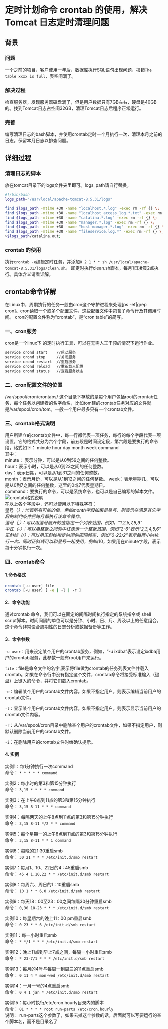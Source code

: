 # 定时计划命令 crontab 的使用，解决 Tomcat 日志定时清理问题
## 背景
### 问题
一个之前的项目，客户使用一年后，数据库执行SQL语句出现问题，报错`The table xxxx is full`，表空间满了。
### 解决过程
检查服务器，发现服务器磁盘满了，但是用户数据只有7GB左右，硬盘是40GB的。找到Tomcat日志占空间32GB，清理Tomcat日志后程序正常运行。
### 完善
编写清理日志的bash脚本，并使用crontab定时一个月执行一次，清理本月之前的日志。保留本月日志以排查问题。
## 详细过程
### 清理日志的脚本
放在tomcat目录下的logs文件夹里即可。logs_path请自行替换。
```bash
#!/bin/bash
logs_path="/usr/local/apache-tomcat-8.5.31/logs"

find $logs_path -mtime +30 -name "localhost.*.log" -exec rm -rf {} \;
find $logs_path -mtime +30 -name "localhost_access_log.*.txt" -exec rm -rf {} \;
find $logs_path -mtime +30 -name "catalina.*.log" -exec rm -rf {} \;
find $logs_path -mtime +30 -name "manager.*.log" -exec rm -rf {} \;
find $logs_path -mtime +30 -name "host-manager.*.log" -exec rm -rf {} \;
find $logs_path -mtime +30 -name "fileservice.log.*" -exec rm -rf {} \;
>$logs_path/catalina.out;
```
### crontab 的使用
执行`crontab -e`编辑定时任务，并添加`0 2 1 * * sh /usr/local/apache-tomcat-8.5.31/logs/clean.sh`。
即定时执行clean.sh脚本，每月1日凌晨2点执行。具体含义请看详解。
## crontab命令详解
在Linux中，周期执行的任务一般由cron这个守护进程来处理[ps -ef|grep cron]。cron读取一个或多个配置文件，这些配置文件中包含了命令行及其调用时间。
cron的配置文件称为“crontab”，是“cron table”的简写。
### 一、cron服务
cron是一个linux下 的定时执行工具，可以在无需人工干预的情况下运行作业。
```bash
service crond start    //启动服务
service crond stop     //关闭服务
service crond restart  //重启服务
service crond reload   //重新载入配置
service crond status   //查看服务状态 
```
### 二、cron配置文件的位置
/var/spool/cron/crontabs/ 这个目录下存放的是每个用户包括root的crontab任务，每个任务以创建者的名字命名，比如tom建的crontab任务对应的文件就是/var/spool/cron/tom。一般一个用户最多只有一个crontab文件。
### 三、crontab格式说明
用户所建立的crontab文件中，每一行都代表一项任务，每行的每个字段代表一项设置，它的格式共分为六个字段，前五段是时间设定段，第六段是要执行的命令段，格式如下：
minute hour day month week command  
其中：     
minute： 表示分钟，可以是从0到59之间的任何整数。   
hour：表示小时，可以是从0到23之间的任何整数。  
day：表示日期，可以是从1到31之间的任何整数。   
month：表示月份，可以是从1到12之间的任何整数。 
week：表示星期几，可以是从0到7之间的任何整数，这里的0或7代表星期日。  
command：要执行的命令，可以是系统命令，也可以是自己编写的脚本文件。   
![crontab格式说明](/img/linux/1-1.png)  
在以上各个字段中，还可以使用以下特殊字符：   
星号（*）：代表所有可能的值，例如month字段如果是星号，则表示在满足其它字段的制约条件后每月都执行该命令操作。   
逗号（,）：可以用逗号隔开的值指定一个列表范围，例如，“1,2,5,7,8,9”    
中杠（-）：可以用整数之间的中杠表示一个整数范围，例如“2-6”表示“2,3,4,5,6”   
正斜线（/）：可以用正斜线指定时间的间隔频率，例如“0-23/2”表示每两小时执行一次。同时正斜线可以和星号一起使用，例如*/10，如果用在minute字段，表示每十分钟执行一次。
### 四、crontab命令
#### 1.命令格式
```bash
crontab [-u user] file
crontab [-u user] [ -e | -l | -r ]
```
#### 2．命令功能
通过crontab 命令，我们可以在固定的间隔时间执行指定的系统指令或 shell script脚本。时间间隔的单位可以是分钟、小时、日、月、周及以上的任意组合。这个命令非常设合周期性的日志分析或数据备份等工作。
#### 3．命令参数

`-u user`：用来设定某个用户的crontab服务，例如，“-u ixdba”表示设定ixdba用户的crontab服务，此参数一般有root用户来运行。
  
`file`：file是命令文件的名字,表示将file做为crontab的任务列表文件并载入crontab。如果在命令行中没有指定这个文件，crontab命令将接受标准输入（键盘）上键入的命令，并将它们载入crontab。
   
`-e`：编辑某个用户的crontab文件内容。如果不指定用户，则表示编辑当前用户的crontab文件。
  
`-l`：显示某个用户的crontab文件内容，如果不指定用户，则表示显示当前用户的crontab文件内容。
    
`-r`：从/var/spool/cron目录中删除某个用户的crontab文件，如果不指定用户，则默认删除当前用户的crontab文件。
 
`-i`：在删除用户的crontab文件时给确认提示。
#### 4. 实例
实例1：每1分钟执行一次command     
命令：
`* * * * * command`

实例2：每小时的第3和第15分钟执行      
命令：
`3,15 * * * * command`

实例3：在上午8点到11点的第3和第15分钟执行        
命令：
`3,15 8-11 * * * command`
    
实例4：每隔两天的上午8点到11点的第3和第15分钟执行        
命令：
`3,15 8-11 */2 * * command`

实例5：每个星期一的上午8点到11点的第3和第15分钟执行       
命令：
`3,15 8-11 * * 1 command`

实例6：每晚的21:30重启smb       
命令：
`30 21 * * * /etc/init.d/smb restart`

实例7：每月1、10、22日的4 : 45重启smb      
命令：
`45 4 1,10,22 * * /etc/init.d/smb restart`

实例8：每周六、周日的1 : 10重启smb      
命令：
`10 1 * * 6,0 /etc/init.d/smb restart`

实例9：每天18 : 00至23 : 00之间每隔30分钟重启smb      
命令：
`0,30 18-23 * * * /etc/init.d/smb restart`

实例10：每星期六的晚上11 : 00 pm重启smb         
命令：
`0 23 * * 6 /etc/init.d/smb restart`

实例11：每一小时重启smb      
命令：
`* */1 * * * /etc/init.d/smb restart`

实例12：晚上11点到早上7点之间，每隔一小时重启smb        
命令：
`* 23-7/1 * * * /etc/init.d/smb restart`

实例13：每月的4号与每周一到周三的11点重启smb      
命令：
`0 11 4 * mon-wed /etc/init.d/smb restart`

实例14：一月一号的4点重启smb       
命令：
`0 4 1 jan * /etc/init.d/smb restart`

实例15：每小时执行/etc/cron.hourly目录内的脚本        
命令：
`01 * * * * root run-parts /etc/cron.hourly`        
说明：
run-parts这个参数了，如果去掉这个参数的话，后面就可以写要运行的某个脚本名，而不是目录名了
